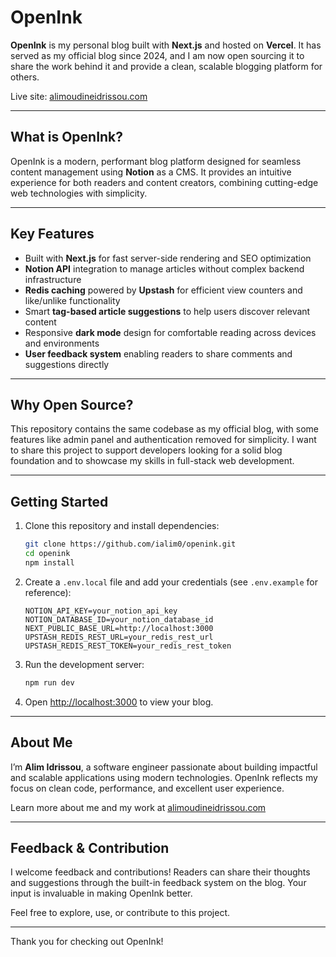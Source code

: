 # OpenInk

**OpenInk** is my personal blog built with **Next.js** and hosted on **Vercel**. It has served as my official blog since 2024, and I am now open sourcing it to share the work behind it and provide a clean, scalable blogging platform for others.

Live site: [alimoudineidrissou.com](https://alimoudineidrissou.com)

---

## What is OpenInk?

OpenInk is a modern, performant blog platform designed for seamless content management using **Notion** as a CMS. It provides an intuitive experience for both readers and content creators, combining cutting-edge web technologies with simplicity.

---

## Key Features

- Built with **Next.js** for fast server-side rendering and SEO optimization  
- **Notion API** integration to manage articles without complex backend infrastructure  
- **Redis caching** powered by **Upstash** for efficient view counters and like/unlike functionality  
- Smart **tag-based article suggestions** to help users discover relevant content  
- Responsive **dark mode** design for comfortable reading across devices and environments  
- **User feedback system** enabling readers to share comments and suggestions directly  

---

## Why Open Source?

This repository contains the same codebase as my official blog, with some features like admin panel and authentication removed for simplicity. I want to share this project to support developers looking for a solid blog foundation and to showcase my skills in full-stack web development.

---

## Getting Started

1. Clone this repository and install dependencies:
   ```bash
   git clone https://github.com/ialim0/openink.git
   cd openink
   npm install
   ```
2. Create a `.env.local` file and add your credentials (see `.env.example` for reference):
   ```
   NOTION_API_KEY=your_notion_api_key
   NOTION_DATABASE_ID=your_notion_database_id
   NEXT_PUBLIC_BASE_URL=http://localhost:3000
   UPSTASH_REDIS_REST_URL=your_redis_rest_url
   UPSTASH_REDIS_REST_TOKEN=your_redis_rest_token
   ```
3. Run the development server:
   ```bash
   npm run dev
   ```
4. Open [http://localhost:3000](http://localhost:3000) to view your blog.

---

## About Me

I’m **Alim Idrissou**, a software engineer passionate about building impactful and scalable applications using modern technologies. OpenInk reflects my focus on clean code, performance, and excellent user experience.

Learn more about me and my work at [alimoudineidrissou.com](https://alimoudineidrissou.com)

---

## Feedback & Contribution

I welcome feedback and contributions! Readers can share their thoughts and suggestions through the built-in feedback system on the blog. Your input is invaluable in making OpenInk better.

Feel free to explore, use, or contribute to this project.

---

Thank you for checking out OpenInk!
